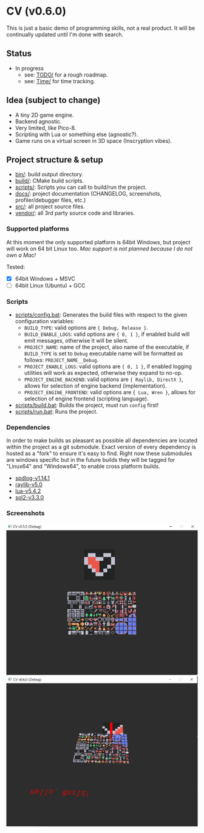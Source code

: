 # CV (v0.6.0)
This is just a basic demo of programming skills, not a real product. It will be continually
updated until I'm done with search.

## Status
- In progress
	* see: [TODO/](./docs/TODO.md) for a rough roadmap.
	* see: [Time/](./docs/Time.md) for time tracking.

## Idea (subject to change)
- A tiny 2D game engine.
- Backend agnostic.
- Very limited, like Pico-8.
- Scripting with Lua or something else (agnostic?).
- Game runs on a virtual screen in 3D space (Inscryption vibes).

## Project structure & setup
- [bin/](./bin): build output directory.
- [build/](./build): CMake build scripts.
- [scripts/](./scripts): Scripts you can call to build/run the project.
- [docs/](./docs): project documentation (CHANGELOG, screenshots, profiler/debugger files, etc.)
- [src/](./src): all project source files.
- [vendor/](./vendor): all 3rd party source code and libraries.

### Supported platforms
At this moment the only supported platform is 64bit Windows, but project will work on 64 bit
Linux too. *Mac support is not planned because I do not own a Mac!*

Tested:
- [X] 64bit Windows + MSVC
- [ ] 64bit Linux (Ubuntu) + GCC

### Scripts
- [scripts/config.bat](./scripts/config.bat): Generates the build files with respect to the
given configuration variables:
	* `BUILD_TYPE`: valid options are `{ Debug, Release }`.
	* `BUILD_ENABLE_LOGS`: valid options are `{ 0, 1 }`, if enabled build will emit messages,
	otherwise it will be silent.
	* `PROJECT_NAME`: name of the project, also name of the executable, if `BUILD_TYPE` is set
	to `Debug` executable name will be formatted as follows: `PROJECT_NAME__Debug`.
	* `PROJECT_ENABLE_LOGS`: valid options are `{ 0, 1 }`, if enabled logging utilities will work
	as expected, otherwise they expand to no-op.
	* `PROJECT_ENGINE_BACKEND`: valid options are `{ Raylib, DirectX }`, allows for selection of
	engine backend (implementation).
	* `PROJECT_ENGINE_FRONTEND`: valid options are `{ Lua, Wren }`, allows for selection of
	engine frontend (scripting language).
- [scripts/build.bat](./scripts/build.bat): Builds the project, must run `config` first!
- [scripts/run.bat](./scripts/run.bat): Runs the project.

### Dependencies
In order to make builds as pleasant as possible all dependencies are located within the project
as a git submodule. Exact version of every dependency is hosted as a "fork" to ensure it's easy
to find. Right now these submodules are windows specific but in the future builds they will be
tagged for "Linux64" and "Windows64", to enable cross platform builds.

- [spdlog-v1.14.1](https://github.com/0xfeefee/spdlog-v1.14.1)
- [raylib-v5.0](https://github.com/0xfeefee/raylib-v5.0)
- [lua-v5.4.2](https://github.com/0xfeefee/lua-v5.4.2)
- [sol2-v3.3.0](https://github.com/0xfeefee/sol2-v3.3.0)

### Screenshots
![First working iteration of sprite rendering - v.0.5.0](https://github.com/0xfeefee/CV/blob/main/docs/screenshots/v0.5.0.PNG)
![Rendering 2D game onto a plane in 3D space - v.0.6.0](https://github.com/0xfeefee/CV/blob/main/docs/screenshots/v0.6.0.PNG)
